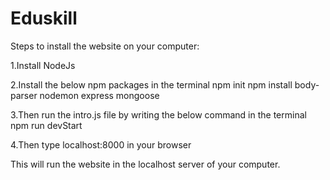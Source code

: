 # Eduskill
Steps to install the website on your computer:

1.Install NodeJs

2.Install the below npm packages in the terminal npm init npm install body-parser nodemon express mongoose

3.Then run the intro.js file by writing the below command in the terminal npm run devStart

4.Then type localhost:8000 in your browser

This will run the website in the localhost server of your computer.
